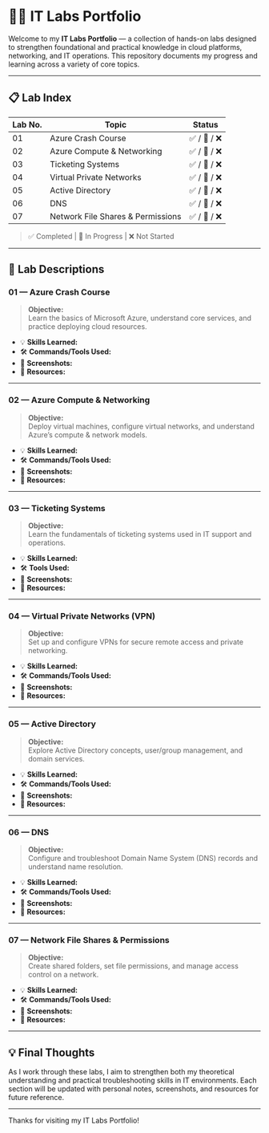 # 🧑‍💻 IT Labs Portfolio

Welcome to my **IT Labs Portfolio** — a collection of hands-on labs designed to strengthen foundational and practical knowledge in cloud platforms, networking, and IT operations. This repository documents my progress and learning across a variety of core topics.

---

## 📋 Lab Index

| Lab No. | Topic                                      | Status      |
|---------|--------------------------------------------|-------------|
| 01      | Azure Crash Course                        | ✅ / 🚧 / ❌ |
| 02      | Azure Compute & Networking                | ✅ / 🚧 / ❌ |
| 03      | Ticketing Systems                         | ✅ / 🚧 / ❌ |
| 04      | Virtual Private Networks                  | ✅ / 🚧 / ❌ |
| 05      | Active Directory                          | ✅ / 🚧 / ❌ |
| 06      | DNS                                       | ✅ / 🚧 / ❌ |
| 07      | Network File Shares & Permissions         | ✅ / 🚧 / ❌ |

> ✅ Completed | 🚧 In Progress | ❌ Not Started  

---

## 🧠 Lab Descriptions

### 01 — Azure Crash Course  
> **Objective:**  
> Learn the basics of Microsoft Azure, understand core services, and practice deploying cloud resources.

- 💡 **Skills Learned:**  
- 🛠️ **Commands/Tools Used:**  
- 📸 **Screenshots:**  
- 🔗 **Resources:**  

---

### 02 — Azure Compute & Networking  
> **Objective:**  
> Deploy virtual machines, configure virtual networks, and understand Azure’s compute & network models.

- 💡 **Skills Learned:**  
- 🛠️ **Commands/Tools Used:**  
- 📸 **Screenshots:**  
- 🔗 **Resources:**  

---

### 03 — Ticketing Systems  
> **Objective:**  
> Learn the fundamentals of ticketing systems used in IT support and operations.

- 💡 **Skills Learned:**  
- 🛠️ **Tools Used:**  
- 📸 **Screenshots:**  
- 🔗 **Resources:**  

---

### 04 — Virtual Private Networks (VPN)  
> **Objective:**  
> Set up and configure VPNs for secure remote access and private networking.

- 💡 **Skills Learned:**  
- 🛠️ **Commands/Tools Used:**  
- 📸 **Screenshots:**  
- 🔗 **Resources:**  

---

### 05 — Active Directory  
> **Objective:**  
> Explore Active Directory concepts, user/group management, and domain services.

- 💡 **Skills Learned:**  
- 🛠️ **Commands/Tools Used:**  
- 📸 **Screenshots:**  
- 🔗 **Resources:**  

---

### 06 — DNS  
> **Objective:**  
> Configure and troubleshoot Domain Name System (DNS) records and understand name resolution.

- 💡 **Skills Learned:**  
- 🛠️ **Commands/Tools Used:**  
- 📸 **Screenshots:**  
- 🔗 **Resources:**  

---

### 07 — Network File Shares & Permissions  
> **Objective:**  
> Create shared folders, set file permissions, and manage access control on a network.

- 💡 **Skills Learned:**  
- 🛠️ **Commands/Tools Used:**  
- 📸 **Screenshots:**  
- 🔗 **Resources:**  

---

## 💡 Final Thoughts

As I work through these labs, I aim to strengthen both my theoretical understanding and practical troubleshooting skills in IT environments. Each section will be updated with personal notes, screenshots, and resources for future reference.

---

Thanks for visiting my IT Labs Portfolio!

